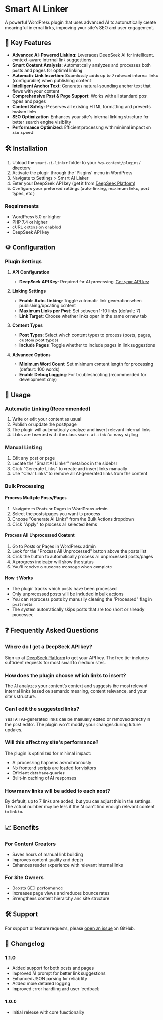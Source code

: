 # Smart AI Linker

A powerful WordPress plugin that uses advanced AI to automatically create meaningful internal links, improving your site's SEO and user engagement.

## 🚀 Key Features

- **Advanced AI-Powered Linking**: Leverages DeepSeek AI for intelligent, context-aware internal link suggestions
- **Smart Content Analysis**: Automatically analyzes and processes both posts and pages for optimal linking
- **Automatic Link Insertion**: Seamlessly adds up to 7 relevant internal links (configurable) when publishing content
- **Intelligent Anchor Text**: Generates natural-sounding anchor text that flows with your content
- **Comprehensive Post & Page Support**: Works with all standard post types and pages
- **Content Safety**: Preserves all existing HTML formatting and prevents broken links
- **SEO Optimization**: Enhances your site's internal linking structure for better search engine visibility
- **Performance Optimized**: Efficient processing with minimal impact on site speed

## 🛠 Installation

1. Upload the `smart-ai-linker` folder to your `/wp-content/plugins/` directory
2. Activate the plugin through the 'Plugins' menu in WordPress
3. Navigate to Settings > Smart AI Linker
4. Enter your DeepSeek API key (get it from [DeepSeek Platform](https://platform.deepseek.com/))
5. Configure your preferred settings (auto-linking, maximum links, post types, etc.)

### Requirements
- WordPress 5.0 or higher
- PHP 7.4 or higher
- cURL extension enabled
- DeepSeek API key

## ⚙️ Configuration

### Plugin Settings

1. **API Configuration**
   - **DeepSeek API Key**: Required for AI processing. [Get your API key](https://platform.deepseek.com/)
   
2. **Linking Settings**
   - **Enable Auto-Linking**: Toggle automatic link generation when publishing/updating content
   - **Maximum Links per Post**: Set between 1-10 links (default: 7)
   - **Link Target**: Choose whether links open in the same or new tab
   
3. **Content Types**
   - **Post Types**: Select which content types to process (posts, pages, custom post types)
   - **Include Pages**: Toggle whether to include pages in link suggestions
   
4. **Advanced Options**
   - **Minimum Word Count**: Set minimum content length for processing (default: 100 words)
   - **Enable Debug Logging**: For troubleshooting (recommended for development only)

## 🎯 Usage

### Automatic Linking (Recommended)
1. Write or edit your content as usual
2. Publish or update the post/page
3. The plugin will automatically analyze and insert relevant internal links
4. Links are inserted with the class `smart-ai-link` for easy styling

### Manual Linking
1. Edit any post or page
2. Locate the "Smart AI Linker" meta box in the sidebar
3. Click "Generate Links" to create and insert links manually
4. Use "Clear Links" to remove all AI-generated links from the content

### Bulk Processing

#### Process Multiple Posts/Pages
1. Navigate to Posts or Pages in WordPress admin
2. Select the posts/pages you want to process
3. Choose "Generate AI Links" from the Bulk Actions dropdown
4. Click "Apply" to process all selected items

#### Process All Unprocessed Content
1. Go to Posts or Pages in WordPress admin
2. Look for the "Process All Unprocessed" button above the posts list
3. Click the button to automatically process all unprocessed posts/pages
4. A progress indicator will show the status
5. You'll receive a success message when complete

#### How It Works
- The plugin tracks which posts have been processed
- Only unprocessed posts will be included in bulk actions
- You can reprocess posts by manually clearing the "Processed" flag in post meta
- The system automatically skips posts that are too short or already processed

## ❓ Frequently Asked Questions

### Where do I get a DeepSeek API key?
Sign up at [DeepSeek Platform](https://platform.deepseek.com/) to get your API key. The free tier includes sufficient requests for most small to medium sites.

### How does the plugin choose which links to insert?
The AI analyzes your content's context and suggests the most relevant internal links based on semantic meaning, content relevance, and your site's structure.

### Can I edit the suggested links?
Yes! All AI-generated links can be manually edited or removed directly in the post editor. The plugin won't modify your changes during future updates.

### Will this affect my site's performance?
The plugin is optimized for minimal impact:
- AI processing happens asynchronously
- No frontend scripts are loaded for visitors
- Efficient database queries
- Built-in caching of AI responses

### How many links will be added to each post?
By default, up to 7 links are added, but you can adjust this in the settings. The actual number may be less if the AI can't find enough relevant content to link to.

## 📈 Benefits

### For Content Creators
- Saves hours of manual link building
- Improves content quality and depth
- Enhances reader experience with relevant internal links

### For Site Owners
- Boosts SEO performance
- Increases page views and reduces bounce rates
- Strengthens content hierarchy and site structure

## 🛠 Support

For support or feature requests, please [open an issue](https://github.com/nerdxsolution/smart-ai-linker/issues) on GitHub.

## 📜 Changelog

### 1.1.0
* Added support for both posts and pages
* Improved AI prompt for better link suggestions
* Enhanced JSON parsing for reliability
* Added more detailed logging
* Improved error handling and user feedback

### 1.0.0
* Initial release with core functionality
